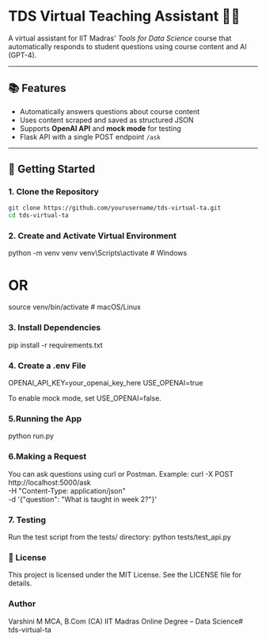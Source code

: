 # TDS Virtual Teaching Assistant 🤖📘

A virtual assistant for IIT Madras' *Tools for Data Science* course that automatically responds to student questions using course content and AI (GPT-4).

---

## 📚 Features

- Automatically answers questions about course content
- Uses content scraped and saved as structured JSON
- Supports **OpenAI API** and **mock mode** for testing
- Flask API with a single POST endpoint `/ask`

---

## 🚀 Getting Started

### 1. Clone the Repository

```bash
git clone https://github.com/yourusername/tds-virtual-ta.git
cd tds-virtual-ta
```

### 2. Create and Activate Virtual Environment
python -m venv venv
venv\Scripts\activate        # Windows
# OR
source venv/bin/activate     # macOS/Linux

### 3. Install Dependencies
pip install -r requirements.txt

### 4. Create a .env File
OPENAI_API_KEY=your_openai_key_here
USE_OPENAI=true

To enable mock mode, set USE_OPENAI=false.

### 5.Running the App
python run.py

### 6.Making a Request
You can ask questions using curl or Postman.
Example:
curl -X POST http://localhost:5000/ask \
  -H "Content-Type: application/json" \
  -d '{"question": "What is taught in week 2?"}'

### 7. Testing
Run the test script from the tests/ directory:
python tests/test_api.py

### 📄 License
This project is licensed under the MIT License. See the LICENSE file for details.

### Author
Varshini M
MCA, B.Com (CA)
IIT Madras Online Degree – Data Science#   t d s - v i r t u a l - t a 
 
 
